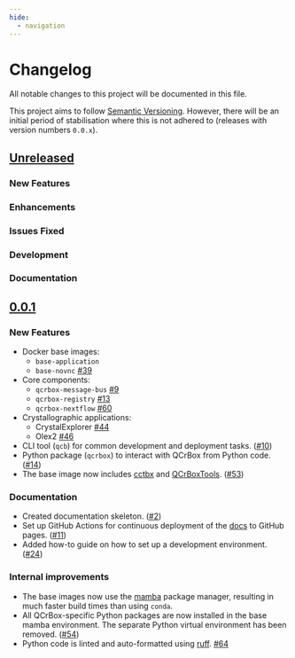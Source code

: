 ```yaml
---
hide:
  - navigation
---
```


# Changelog

All notable changes to this project will be documented in this file.

This project aims to follow [Semantic Versioning](https://semver.org/spec/v2.0.0.html).
However, there will be an initial period of stabilisation where this is not adhered to
(releases with version numbers `0.0.x`).


## [Unreleased]

### New Features

### Enhancements

### Issues Fixed

### Development

### Documentation


## [0.0.1]

### New Features

- Docker base images:
   - `base-application`
   - `base-novnc` [#39](https://github.com/QCrBox/QCrBox/issues/39)
- Core components:
   - `qcrbox-message-bus` [#9](https://github.com/QCrBox/QCrBox/issues/9)
   - `qcrbox-registry` [#13](https://github.com/QCrBox/QCrBox/issues/13)
   - `qcrbox-nextflow` [#60](https://github.com/QCrBox/QCrBox/issues/60)
- Crystallographic applications:
   - CrystalExplorer [#44](https://github.com/QCrBox/QCrBox/issues/44)
   - Olex2 [#46](https://github.com/QCrBox/QCrBox/issues/46)
- CLI tool (`qcb`) for common development and deployment tasks. ([#10](https://github.com/QCrBox/QCrBox/issues/10))
- Python package (`qcrbox`) to interact with QCrBox from Python code. ([#14](https://github.com/QCrBox/QCrBox/issues/14))
- The base image now includes [cctbx](https://cci.lbl.gov/docs/cctbx/) and [QCrBoxTools](https://github.com/Niolon/QCrBoxTools.git). ([#53](https://github.com/QCrBox/QCrBox/issues/53))

### Documentation

- Created documentation skeleton. ([#2](https://github.com/QCrBox/QCrBox/issues/2))
- Set up GitHub Actions for continuous deployment of the [docs](https://qcrbox.github.io/QCrBox/) to GitHub pages. ([#11](https://github.com/QCrBox/QCrBox/issues/11))
- Added how-to guide on how to set up a development environment. ([#24](https://github.com/QCrBox/QCrBox/issues/24))

### Internal improvements

- The base images now use the [mamba](https://mamba.readthedocs.io/) package manager, resulting in much faster build times than using `conda`.
- All QCrBox-specific Python packages are now installed in the base mamba environment. The separate Python virtual environment has been removed. ([#54](https://github.com/QCrBox/QCrBox/issues/54))
- Python code is linted and auto-formatted using [ruff](https://docs.astral.sh/ruff/). [#64](https://github.com/QCrBox/QCrBox/issues/64)


[unreleased]: https://github.com/QCrBox/QCrBox/compare/0.0.1...master
[0.0.1]: https://github.com/QCrBox/QCrBox/compare/initial_commit...0.0.1
